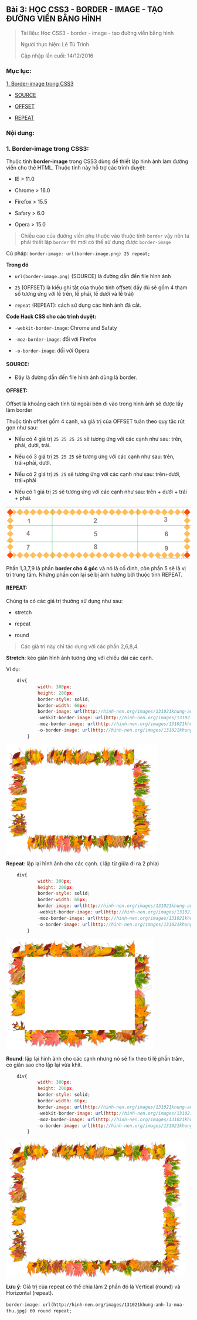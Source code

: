 ## Bài 3: HỌC CSS3 - BORDER - IMAGE - TẠO ĐƯỜNG VIỀN BẰNG HÌNH

> Tài liệu: Học CSS3 - border - image - tạo đường viền bằng hình
>
> Người thực hiện: Lê Tú Trinh
>
> Cập nhập lần cuối: 14/12/2016

### Mục lục:

[1. Border-image trong CSS3](#1)

- [SOURCE](#2)

- [OFFSET](#3)

- [REPEAT](#4)

### Nội dung:

<a name="1"></a>
### 1. Border-image trong CSS3:

Thuộc tính **border-image** trong CSS3 dùng để thiết lập hình ảnh làm đường viền cho thẻ HTML. Thuộc tính này hỗ trợ các trình duyệt:

- IE > 11.0

- Chrome > 16.0

- Firefox > 15.5

- Safary > 6.0

- Opera > 15.0

> Chiều cao của đường viền phụ thuộc vào thuộc tính `border` vậy nên ta phải thiết lập `border` thì mới có thể sử dụng được `border-image`

Cú pháp: `border-image: url(border-image.png) 25 repeat;`

**Trong đó**

- `url(border-image.png)` (SOURCE) là đường dẫn đến file hình ảnh

- `25` (OFFSET) là kiểu ghi tắt của thuộc tính offset( đầy đủ sẽ gồm 4 tham số tương ứng với lề trên, lề phải, lề dưới và lề trái)

- `repeat` (REPEAT): cách sử dụng các hình ảnh đã cắt.

**Code Hack CSS cho các trình duyệt:**

- `-webkit-border-image`: Chrome and Safaty

- `-moz-border-image`: đối với Firefox

- `-o-border-image`: đối với Opera


<a name="2"></a>
#### SOURCE:

- Đây là đường dẫn đến file hình ảnh dùng là border.

<a name="3"></a>
#### OFFSET:

Offset là khoảng cách tính từ ngoài bên đi vào trong hình ảnh sẽ được lấy làm border

Thuộc tính offset gồm 4 cạnh, và giá trị của OFFSET tuân theo quy tăc rút gọn như sau:

- Nếu có 4 giá trị `25 25 25 25` sẽ tương ứng với các cạnh như sau: trên, phải, dưới, trái.

- Nếu có 3 giá trị `25 25 25` sẽ tương ứng với các cạnh như sau: trên, trái+phải, dưới.

- Nếu có 2 giá trị `25 25` sẽ tương ứng với các cạnh như sau: trên+dưới, trái+phải

- Nếu có 1 giá trị `25` sẽ tương ứng với các cạnh như sau: trên + dưới + trái + phải.

![7](https://github.com/TrinhTu/web_developer/blob/master/Task18_CSS3_Course/image/7.png)

Phần 1,3,7,9 là phần **border cho 4 góc** và nó là cố định, còn phần 5 sẽ là vị trí trung tâm. Những phần còn lại sẽ bị ảnh hưởng bởi thuộc tính REPEAT.

<a name="4"></a>
#### REPEAT:

Chúng ta có các giá trị thường sử dụng như sau:

- stretch

- repeat

- round

> Các giá trị này chỉ tác dụng với các phần 2,6,8,4.

**Stretch**: kéo giãn hình ảnh tương ứng với chiều dài các cạnh.

Ví dụ:

```javascript
	div{
            width: 300px;
            height: 200px;
            border-style: solid;
            border-width: 60px;
            border-image: url(http://hinh-nen.org/images/131021khung-anh-la-mua-thu.jpg) 60 stretch;
            -webkit-border-image: url(http://hinh-nen.org/images/131021khung-anh-la-mua-thu.jpg) 60 stretch;
            -moz-border-image: url(http://hinh-nen.org/images/131021khung-anh-la-mua-thu.jpg) 60 stretch;
            -o-border-image: url(http://hinh-nen.org/images/131021khung-anh-la-mua-thu.jpg) 60 stretch;
        }
```

![9](https://github.com/TrinhTu/web_developer/blob/master/Task18_CSS3_Course/image/9.png)

**Repeat**: lặp lại hình ảnh cho các cạnh. ( lặp từ giữa đi ra 2 phía)

```javascript
 	div{
            width: 300px;
            height: 200px;
            border-style: solid;
            border-width: 60px;
            border-image: url(http://hinh-nen.org/images/131021khung-anh-la-mua-thu.jpg) 60 repeat;
            -webkit-border-image: url(http://hinh-nen.org/images/131021khung-anh-la-mua-thu.jpg) 60 repeat;
            -moz-border-image: url(http://hinh-nen.org/images/131021khung-anh-la-mua-thu.jpg) 60 repeat;
            -o-border-image: url(http://hinh-nen.org/images/131021khung-anh-la-mua-thu.jpg) 60 repeat;
        }
```

![8](https://github.com/TrinhTu/web_developer/blob/master/Task18_CSS3_Course/image/8.png)

**Round**: lặp lại hình ảnh cho các cạnh nhưng nó sẽ fix theo tỉ lệ phần trăm, co giãn sao cho lặp lại vừa khít.

```javascript
	div{
            width: 300px;
            height: 200px;
            border-style: solid;
            border-width: 60px;
            border-image: url(http://hinh-nen.org/images/131021khung-anh-la-mua-thu.jpg) 60 round;
            -webkit-border-image: url(http://hinh-nen.org/images/131021khung-anh-la-mua-thu.jpg) 60 round;
            -moz-border-image: url(http://hinh-nen.org/images/131021khung-anh-la-mua-thu.jpg) 60 round;
            -o-border-image: url(http://hinh-nen.org/images/131021khung-anh-la-mua-thu.jpg) 60 round;
        }
```

![10](https://github.com/TrinhTu/web_developer/blob/master/Task18_CSS3_Course/image/10.png)

**Lưu ý**: Giá trị của repeat có thể chia làm 2 phần đó là Vertical (round) và Horizontal (repeat).

`border-image: url(http://hinh-nen.org/images/131021khung-anh-la-mua-thu.jpg) 60 round repeat;`

